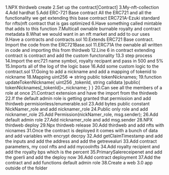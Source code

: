 1.NPX thirdweb create
2.Set up the contract[Contract]
3.My-nft-collection
4.Add hardhat 
5.Add ERC-721 Base contract
All the ERC721 and all the functionality we get extending this base contract
ERC721A-Ezuki standard for nfts(nft contract that is gas optimized
6.Have something called mintable that adds to this function
7.Multicall ownable burnable royalty and contract metadata
8.What we would want in an nft market and add to our uses
9.Have a contracts and contracts.sol
10.Extends ERC721 Base contract. Import the code from the ERC721Base.sol
11.ERC71A the ownable all written in code and importing this from thirdweb
12.Line 6 in contract extending contract is contract and add the custom functonality
13.3 step process
14.Import the erc721 name symbol, royalty recipant and pass in 500 and 5%
15.Imports all of the log of the logic base
16.Add some custom logic to the contract.sol
17.Going to add a nickname and add a mapping of tokenid to nickname
18.Mapping uint256 => string public tokenNicknames;
19.function updateTokenNickname{
  uint256 _tokenId,
  string calldata
}public{
  tokenNicknames[_tokenId]=_nickname;
}
}
20.Can see all the members of a role at once
21.Contract extension and have the import from the thirdweb
22.If the default admin role is getting granted that permission and add thirdweb permisionless/enumerable.sol
23.Add bytes public constant NickNamer_role and add nicknamer_role
24.Public only role and add nicknamer_role
25.Add Permission(nickNamer_role, msg.sender);
26.Add default admin role
27.Add nicknamer_role and add msg.sender
28.NPX thirdweb deploy
29.Npx thirdweb release
30.Add thirdweb and add nfts with nicnames
31.Once the contract is deployed it comes with a bunch of data and add variables with encrypt decrpy
32.Add getClaimTimestamp and add the inputs and add the address and add the getrevealuri
33.Add contract parameters, my cool nfts and add mycoolnfts
34.Add royalty recipient and add the royalty bps which is the percent
35.PrimarySalereceipenet and add the goerli and add the deploy now
36.Add contract deployment
37.Add the contract and add functions default admin role
38.Create a web 3.0 app outside of the folder
